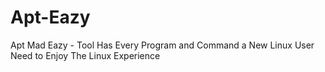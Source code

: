 # Apt-Eazy
Apt Mad Eazy - Tool Has Every Program and Command a New Linux User Need to Enjoy The Linux Experience
